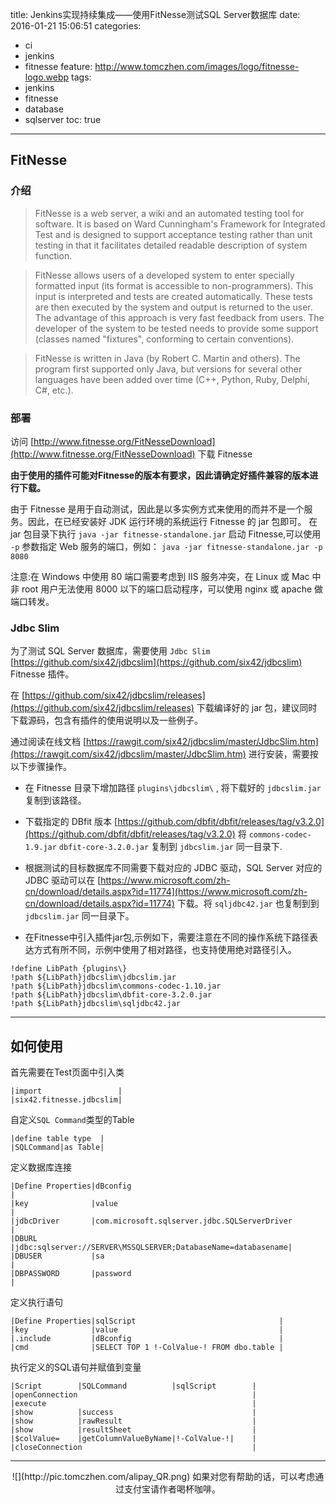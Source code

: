 title: Jenkins实现持续集成——使用FitNesse测试SQL Server数据库
date: 2016-01-21 15:06:51
categories:
  - ci
  - jenkins
  - fitnesse
feature: http://www.tomczhen.com/images/logo/fitnesse-logo.webp
tags:
  - jenkins
  - fitnesse
  - database
  - sqlserver
toc: true
---
<h2 id="fitnesse">FitNesse</h2>

<h3 id="note">介绍</h3>

>FitNesse is a web server, a wiki and an automated testing tool for software. It is based on Ward Cunningham's Framework for Integrated Test and is designed to support acceptance testing rather than unit testing in that it facilitates detailed readable description of system function.

>FitNesse allows users of a developed system to enter specially formatted input (its format is accessible to non-programmers). This input is interpreted and tests are created automatically. These tests are then executed by the system and output is returned to the user. The advantage of this approach is very fast feedback from users. The developer of the system to be tested needs to provide some support (classes named "fixtures", conforming to certain conventions).

>FitNesse is written in Java (by Robert C. Martin and others). The program first supported only Java, but versions for several other languages have been added over time (C++, Python, Ruby, Delphi, C#, etc.).

<!-- more -->

<h3 id="deploy">部署</h3>

访问 [http://www.fitnesse.org/FitNesseDownload](http://www.fitnesse.org/FitNesseDownload) 下载 Fitnesse

**由于使用的插件可能对Fitnesse的版本有要求，因此请确定好插件兼容的版本进行下载。**

由于 Fitnesse 是用于自动测试，因此是以多实例方式来使用的而并不是一个服务。因此，在已经安装好 JDK 运行环境的系统运行 Fitnesse 的 jar 包即可。
在 jar 包目录下执行 `java -jar fitnesse-standalone.jar` 启动 Fitnesse,可以使用 `-p` 参数指定 Web 服务的端口，例如： `java -jar fitnesse-standalone.jar -p 8080`

注意:在 Windows 中使用 80 端口需要考虑到 IIS 服务冲突，在 Linux 或 Mac 中非 root 用户无法使用 8000 以下的端口启动程序，可以使用 nginx 或 apache 做端口转发。

<h3 id="plug">Jdbc Slim</h3>

为了测试 SQL Server 数据库，需要使用 `Jdbc Slim` [https://github.com/six42/jdbcslim](https://github.com/six42/jdbcslim) Fitnesse 插件。

在 [https://github.com/six42/jdbcslim/releases](https://github.com/six42/jdbcslim/releases) 下载编译好的 jar 包，建议同时下载源码，包含有插件的使用说明以及一些例子。

通过阅读在线文档 [https://rawgit.com/six42/jdbcslim/master/JdbcSlim.htm](https://rawgit.com/six42/jdbcslim/master/JdbcSlim.htm) 进行安装，需要按以下步骤操作。

* 在 Fitnesse 目录下增加路径 `plugins\jdbcslim\` , 将下载好的 `jdbcslim.jar` 复制到该路径。

* 下载指定的 DBfit 版本 [https://github.com/dbfit/dbfit/releases/tag/v3.2.0](https://github.com/dbfit/dbfit/releases/tag/v3.2.0) 将 `commons-codec-1.9.jar` `dbfit-core-3.2.0.jar` 复制到 `jdbcslim.jar` 同一目录下.

* 根据测试的目标数据库不同需要下载对应的 JDBC 驱动，SQL Server 对应的 JDBC 驱动可以在 [https://www.microsoft.com/zh-cn/download/details.aspx?id=11774](https://www.microsoft.com/zh-cn/download/details.aspx?id=11774) 下载。将 `sqljdbc42.jar` 也复制到到 `jdbcslim.jar` 同一目录下。

* 在Fitnesse中引入插件jar包,示例如下，需要注意在不同的操作系统下路径表达方式有所不同，示例中使用了相对路径，也支持使用绝对路径引入。

```shell
!define LibPath {plugins\}
!path ${LibPath}jdbcslim\jdbcslim.jar
!path ${LibPath}jdbcslim\commons-codec-1.10.jar
!path ${LibPath}jdbcslim\dbfit-core-3.2.0.jar
!path ${LibPath}jdbcslim\sqljdbc42.jar
```

---

<h2 id="howto">如何使用</h2>

首先需要在Test页面中引入类

```
|import                 |
|six42.fitnesse.jdbcslim|
```

自定义`SQL Command`类型的Table

```
|define table type  |
|SQLCommand|as Table|
```

定义数据库连接

```
|Define Properties|dBconfig                                                     |
|key              |value                                                        |
|jdbcDriver       |com.microsoft.sqlserver.jdbc.SQLServerDriver                 |
|DBURL            |jdbc:sqlserver://SERVER\MSSQLSERVER;DatabaseName=databasename|
|DBUSER           |sa                                                           |
|DBPASSWORD       |password                                                     |
```

定义执行语句

```
|Define Properties|sqlScript                                |
|key              |value                                    |
|.include         |dBconfig                                 |
|cmd              |SELECT TOP 1 !-ColValue-! FROM dbo.table |
```

执行定义的SQL语句并赋值到变量

```
|Script        |SQLCommand          |sqlScript        |
|openConnection                                       |
|execute                                              |
|show          |success                               |
|show          |rawResult                             |
|show          |resultSheet                           |
|$colValue=    |getColumnValueByName|!-ColValue-!|    |
|closeConnection                                      |
```
---

<div align="center">
![](http://pic.tomczhen.com/alipay_QR.png)  
如果对您有帮助的话，可以考虑通过支付宝请作者喝杯咖啡。
</div>
